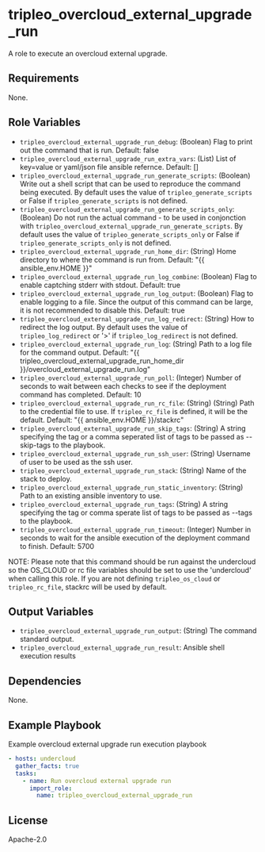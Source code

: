 tripleo_overcloud_external_upgrade_run
======================================

A role to execute an overcloud external upgrade.

Requirements
------------

None.

Role Variables
--------------

* `tripleo_overcloud_external_upgrade_run_debug`: (Boolean) Flag to print out the command that is run. Default: false
* `tripleo_overcloud_external_upgrade_run_extra_vars`: (List) List of key=value or yaml/json file ansible refernce. Default: []
* `tripleo_overcloud_external_upgrade_run_generate_scripts`: (Boolean) Write out a shell script that can be used to reproduce the command being executed. By default uses the value of `tripleo_generate_scripts` or False if `tripleo_generate_scripts` is not defined.
* `tripleo_overcloud_external_upgrade_run_generate_scripts_only`: (Boolean) Do not run the actual command - to be used in conjonction with `tripleo_overcloud_external_upgrade_run_generate_scripts`. By default uses the value of `tripleo_generate_scripts_only` or False if `tripleo_generate_scripts_only` is not defined.
* `tripleo_overcloud_external_upgrade_run_home_dir`: (String) Home directory to where the command is run from. Default: "{{ ansible_env.HOME }}"
* `tripleo_overcloud_external_upgrade_run_log_combine`: (Boolean) Flag to enable captching stderr with stdout. Default: true
* `tripleo_overcloud_external_upgrade_run_log_output`: (Boolean) Flag to enable logging to a file. Since the output of this command can be large, it is not recommended to disable this. Default: true
* `tripleo_overcloud_external_upgrade_run_log_redirect`: (String) How to redirect the log output. By default uses the value of `tripleo_log_redirect` or '>' if `tripleo_log_redirect` is not defined.
* `tripleo_overcloud_external_upgrade_run_log`: (String) Path to a log file for the command output. Default: "{{ tripleo_overcloud_external_upgrade_run_home_dir }}/overcloud_external_upgrade_run.log"
* `tripleo_overcloud_external_upgrade_run_poll`: (Integer) Number of seconds to wait between each checks to see if the deployment command has completed. Default: 10
* `tripleo_overcloud_external_upgrade_run_rc_file`: (String) (String) Path to the credential file to use. If `tripleo_rc_file` is defined, it will be the default. Default: "{{ ansible_env.HOME }}/stackrc"
* `tripleo_overcloud_external_upgrade_run_skip_tags`: (String) A string specifying the tag or a comma seperated list of tags to be passed as --skip-tags to the playbook.
* `tripleo_overcloud_external_upgrade_run_ssh_user`: (String) Username of user to be used as the ssh user.
* `tripleo_overcloud_external_upgrade_run_stack`: (String) Name of the stack to deploy.
* `tripleo_overcloud_external_upgrade_run_static_inventory`: (String) Path to an existing ansible inventory to use.
* `tripleo_overcloud_external_upgrade_run_tags`: (String) A string specifying the tag or comma sperate list of tags to be passed as --tags to the playbook.
* `tripleo_overcloud_external_upgrade_run_timeout`: (Integer) Number in seconds to wait for the ansible execution of the deployment command to finish. Default: 5700

NOTE: Please note that this command should be run against the undercloud so the
OS_CLOUD or rc file variables should be set to use the 'undercloud' when
calling this role. If you are not defining `tripleo_os_cloud` or `tripleo_rc_file`,
stackrc will be used by default.

Output Variables
----------------

* `tripleo_overcloud_external_upgrade_run_output`: (String) The command standard output.
* `tripleo_overcloud_external_upgrade_run_result`: Ansible shell execution results

Dependencies
------------

None.

Example Playbook
----------------

Example overcloud external upgrade run execution playbook

```yaml
- hosts: undercloud
  gather_facts: true
  tasks:
    - name: Run overcloud external upgrade run
      import_role:
        name: tripleo_overcloud_external_upgrade_run
```

License
-------

Apache-2.0
